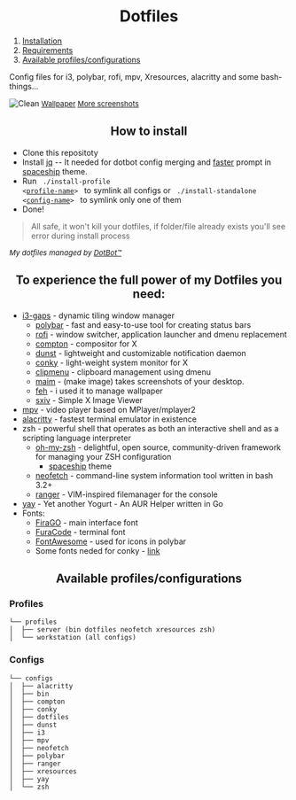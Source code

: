 <h1 align="center">Dotfiles</h1>

1. [Installation](#installation)
2. [Requirements](#requirements)
3. [Available profiles/configurations](#profiles-configs)

Config files for i3, polybar, rofi, mpv, Xresources, alacritty and some bash-things...

![Clean](https://i.imgur.com/0QYwR57.png "Clean")
<font size=2> <a href="https://www.reddit.com/r/Animewallpaper/comments/afj0b2/suwako_moriya_2560x1440/">Wallpaper</a>
<a href="https://imgur.com/gallery/HwyioVB">More screenshots</a>
</font>

<div id="installation">
<h2 align="center">How to install</h2>

- Clone this repositoty
- Install [jq](https://stedolan.github.io/jq/) -- It needed for dotbot config merging and [faster](https://github.com/denysdovhan/spaceship-prompt/blob/master/docs/Troubleshooting.md#why-is-my-prompt-slow) prompt in [spaceship](https://github.com/denysdovhan/spaceship-prompt) theme.
- Run <code> ./install-profile <<a href="#profiles">profile-name</a>> </code> to symlink all configs or <code> ./install-standalone <<a href="#configs">config-name</a>> </code> to symlink only one of them
- Done!

>All safe, it won't kill your dotfiles, if folder/file already exists you'll see error during install process

<font size=2> *My dotfiles managed by [DotBot™](https://github.com/anishathalye/dotbot)* </font>

</div>

<div id="requirements">
<h2 align="center">To experience the full power of my Dotfiles you need:</h2>

* [i3-gaps](https://github.com/Airblader/i3) - dynamic tiling window manager
    * [polybar](https://github.com/jaagr/polybar) - fast and easy-to-use tool for creating status bars
    * [rofi](https://github.com/DaveDavenport/rofi) - window switcher, application launcher and dmenu replacement
    * [compton](https://github.com/yshui/compton) - compositor for X
    * [dunst](https://github.com/dunst-project/dunst) - lightweight and customizable notification daemon
    * [conky](https://github.com/brndnmtthws/conky) - light-weight system monitor for X
    * [clipmenu](https://github.com/cdown/clipmenu) - clipboard management using dmenu
    * [maim](https://github.com/naelstrof/maim) - (make image) takes screenshots of your desktop.
    * [feh](http://feh.finalrewind.org/) - i used it to manage wallpaper
    * [sxiv](https://github.com/muennich/sxiv) - Simple X Image Viewer
* [mpv](https://github.com/mpv-player/mpv) - video player based on MPlayer/mplayer2
* [alacritty](https://github.com/jwilm/alacritty) - fastest terminal emulator in existence
* zsh - powerful shell that operates as both an interactive shell and as a scripting language interpreter
    * [oh-my-zsh](https://github.com/robbyrussell/oh-my-zsh) - delightful, open source, community-driven framework for managing your ZSH configuration
        * [spaceship](https://github.com/denysdovhan/spaceship-prompt) theme
    * [neofetch](https://github.com/dylanaraps/neofetch) - command-line system information tool written in bash 3.2+
    * [ranger](https://github.com/ranger/ranger) - VIM-inspired filemanager for the console
* [yay](https://github.com/Jguer/yay) - Yet another Yogurt - An AUR Helper written in Go
* Fonts:
    * [FiraGO](https://github.com/bBoxType/FiraGO) - main interface font
    * [FuraCode](https://github.com/ryanoasis/nerd-fonts/tree/master/patched-fonts/FiraCode) - terminal font
    * [FontAwesome](https://fontawesome.com/) - used for icons in polybar
    * Some fonts neded for conky - [link](https://drive.google.com/file/d/1m0qbqjxZyCqe11b_lhHqRN9BeCP9MMDt/view?usp=sharing)

</div>

<div id="profiles-configs">
<h2 align="center">Available profiles/configurations</h2>

### Profiles
```
└── profiles
│  ├── server (bin dotfiles neofetch xresources zsh)
│  └── workstation (all configs)
```
### Configs
```
└── configs
│  ├── alacritty
│  ├── bin
│  ├── compton
│  ├── conky
│  ├── dotfiles
│  ├── dunst
│  ├── i3
│  ├── mpv
│  ├── neofetch
│  ├── polybar
│  ├── ranger
│  ├── xresources
│  ├── yay
│  └── zsh
```

</div>
